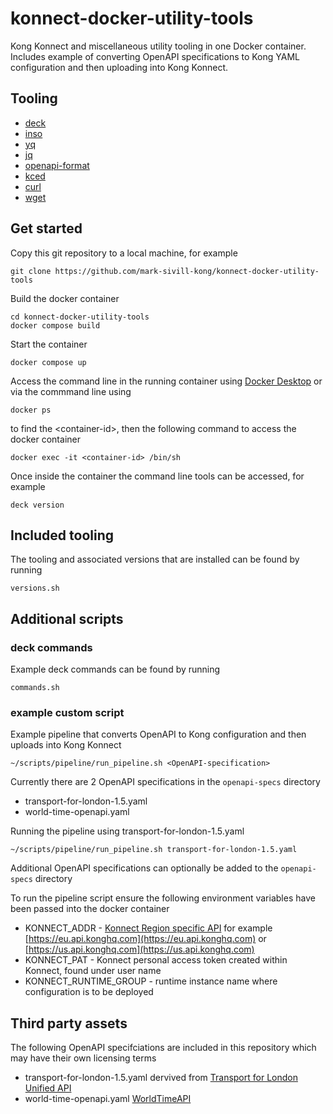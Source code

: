 # konnect-docker-utility-tools
Kong Konnect and miscellaneous utility tooling in one Docker container. Includes example of converting OpenAPI specifications to Kong YAML configuration and then uploading into Kong Konnect.

## Tooling

* [deck](https://docs.konghq.com/deck/latest/)
* [inso](https://docs.insomnia.rest/inso-cli/install)
* [yq](https://mikefarah.gitbook.io/yq/)
* [jq](https://stedolan.github.io/jq/)
* [openapi-format](https://github.com/thim81/openapi-format)
* [kced](https://github.com/Kong/go-apiops)
* [curl](https://curl.se/)
* [wget](https://www.gnu.org/software/wget/)

## Get started

Copy this git repository to a local machine, for example

 ```git clone https://github.com/mark-sivill-kong/konnect-docker-utility-tools```

Build the docker container

```
cd konnect-docker-utility-tools
docker compose build
```

Start the container

```docker compose up```

Access the command line in the running container using [Docker Desktop](https://www.docker.com/products/docker-desktop/) or via the commmand line using

```docker ps```

to find the \<container-id\>, then the following command to access the docker container

```docker exec -it <container-id> /bin/sh```

Once inside the container the command line tools can be accessed, for example

```deck version```

## Included tooling

The tooling and associated versions that are installed can be found by running

```versions.sh```

## Additional scripts

### deck commands

Example deck commands can be found by running

```commands.sh```

### example custom script

Example pipeline that converts OpenAPI to Kong configuration and then uploads into Kong Konnect

```~/scripts/pipeline/run_pipeline.sh <OpenAPI-specification>```

Currently there are 2 OpenAPI specifications in the ```openapi-specs``` directory

* transport-for-london-1.5.yaml
* world-time-openapi.yaml

Running the pipeline using transport-for-london-1.5.yaml

```~/scripts/pipeline/run_pipeline.sh transport-for-london-1.5.yaml```

Additional OpenAPI specifications can optionally be added to the ```openapi-specs``` directory

To run the pipeline script ensure the following environment variables have been passed into the docker container

* KONNECT_ADDR - [Konnect Region specific API](https://docs.konghq.com/konnect/api/) for example [https://eu.api.konghq.com](https://eu.api.konghq.com) or [https://us.api.konghq.com](https://us.api.konghq.com)
* KONNECT_PAT - Konnect personal access token created within Konnect, found under user name
* KONNECT_RUNTIME_GROUP - runtime instance name where configuration is to be deployed

## Third party assets

The following OpenAPI specifciations are included in this repository which may have their own licensing terms

* transport-for-london-1.5.yaml dervived from [Transport for London Unified API](https://api.tfl.gov.uk/)
* world-time-openapi.yaml [WorldTimeAPI](http://worldtimeapi.org/)